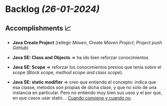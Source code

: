 # Backlog *(26-01-2024)*

## Accomplishments :chart_with_upwards_trend:

- **Java Create Project** (rellegir *Maven*, *Create Maven Project*, *Project push GitHub*)

- **Java SE: Class and Objects** => ha ido bien reforzar conocimientos

- **Java SE: Scope** => reforzar los conocimientos previos que tenia sobre el scope (*Block scope, method scope and class scope*).

- **Java SE: static modifier** => creo que entiendo el concepto: indica que esa classe, metodos  son propias de dicha clase, y que no solo de una instancia en particular. Pero no entiendo muy bien sus usos y el por que, en que casos usar static... <u>Cuando conviene y cuando no</u>.
